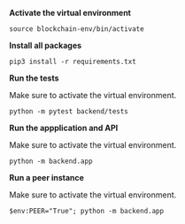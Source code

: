 **Activate the virtual environment**

```
source blockchain-env/bin/activate
```

**Install all packages**

```
pip3 install -r requirements.txt
```

**Run the tests**

Make sure to activate the virtual environment.

```
python -m pytest backend/tests
```

**Run the appplication and API**

Make sure to activate the virtual environment.

```
python -m backend.app
```

**Run a peer instance**

Make sure to activate the virtual environment.

```
$env:PEER="True"; python -m backend.app
```